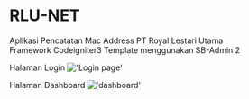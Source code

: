 # RLU-NET
Aplikasi Pencatatan Mac Address PT Royal Lestari Utama<br>
Framework Codeigniter3
Template menggunakan SB-Admin 2

Halaman Login
!['Login page'](http://rizkimuliono.blog.uma.ac.id/wp-content/uploads/sites/365/2020/05/Screen-Shot-2020-05-24-at-15.47.05.png)

Halaman Dashboard
!['dashboard'](http://rizkimuliono.blog.uma.ac.id/wp-content/uploads/sites/365/2020/05/Screen-Shot-2020-05-24-at-15.46.38.png)
